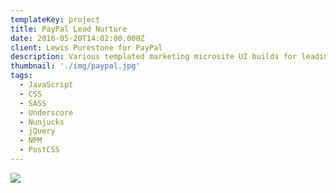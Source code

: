 ```yaml
---
templateKey: project
title: PayPal Lead Nurture
date: 2016-05-20T14:02:00.000Z
client: Lewis Purestone for PayPal
description: Various templated marketing microsite UI builds for leading online payment platform.
thumbnail: './img/paypal.jpg'
tags:
  - JavaScript
  - CSS
  - SASS
  - Underscore
  - Nunjucks
  - jQuery
  - NPM
  - PostCSS
---
```


![](/img/paypal.jpg)
